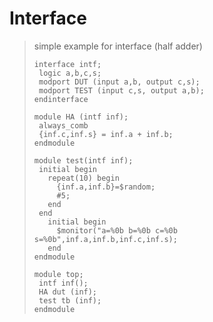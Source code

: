 # Interface

> simple example for interface (half adder)
> ```
> interface intf;
>  logic a,b,c,s;
>  modport DUT (input a,b, output c,s);
>  modport TEST (input c,s, output a,b);
>endinterface
> ```
>```
>module HA (intf inf);
>  always_comb
>  {inf.c,inf.s} = inf.a + inf.b;
>endmodule
>```
>```
>module test(intf inf);
>  initial begin
>    repeat(10) begin
>      {inf.a,inf.b}=$random;
>      #5;
>    end
>  end
>    initial begin
>      $monitor("a=%0b b=%0b c=%0b s=%0b",inf.a,inf.b,inf.c,inf.s);
>    end
>endmodule
>```
>```
>module top;
>  intf inf();
>  HA dut (inf);
>  test tb (inf);
>endmodule
>```
  

